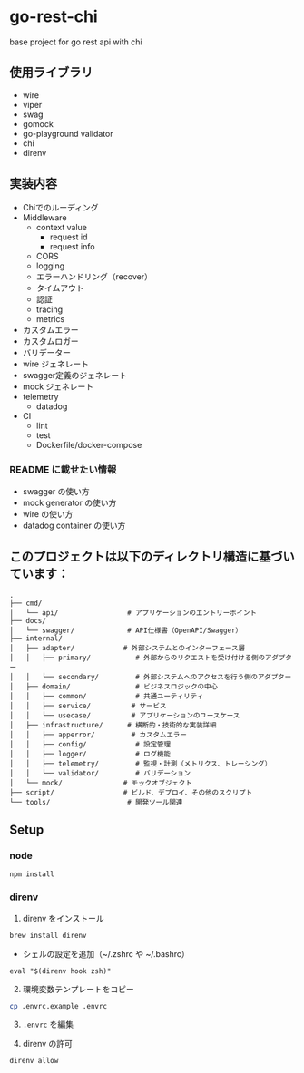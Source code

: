 # go-rest-chi
base project for go rest api with chi

## 使用ライブラリ
- wire
- viper
- swag
- gomock
- go-playground validator
- chi
- direnv

## 実装内容
- Chiでのルーディング
- Middleware
  - context value
    - request id
    - request info
  - CORS
  - logging
  - エラーハンドリング（recover）
  - タイムアウト
  - 認証
  - tracing
  - metrics
- カスタムエラー 
- カスタムロガー
- バリデーター
- wire ジェネレート
- swagger定義のジェネレート
- mock ジェネレート
- telemetry
  - datadog
- CI
  - lint
  - test
  - Dockerfile/docker-compose

### README に載せたい情報
- swagger の使い方
- mock generator の使い方
- wire の使い方
- datadog container の使い方


## このプロジェクトは以下のディレクトリ構造に基づいています：
```
.
├── cmd/
│   └── api/                 # アプリケーションのエントリーポイント
├── docs/
│   └── swagger/             # API仕様書（OpenAPI/Swagger）
├── internal/
│   ├── adapter/            # 外部システムとのインターフェース層
│   │   ├── primary/           # 外部からのリクエストを受け付ける側のアダプター
│   │   └── secondary/         # 外部システムへのアクセスを行う側のアダプター
│   ├── domain/                # ビジネスロジックの中心
│   │   ├── common/            # 共通ユーティリティ
│   │   ├── service/          # サービス
│   │   └── usecase/          # アプリケーションのユースケース
│   ├── infrastructure/      # 横断的・技術的な実装詳細
│   │   ├── apperror/         # カスタムエラー
│   │   ├── config/            # 設定管理
│   │   ├── logger/            # ログ機能
│   │   ├── telemetry/         # 監視・計測（メトリクス、トレーシング）
│   │   └── validator/         # バリデーション
│   └── mock/               # モックオブジェクト
├── script/                 # ビルド、デプロイ、その他のスクリプト
└── tools/                   # 開発ツール関連
```

## Setup

### node
```shell
npm install
```

### direnv
1. direnv をインストール
```bash
brew install direnv
```
- シェルの設定を追加（~/.zshrc や ~/.bashrc）
```
eval "$(direnv hook zsh)" 
```

2. 環境変数テンプレートをコピー
```bash
cp .envrc.example .envrc
```

3. `.envrc` を編集

4. direnv の許可
```bash
direnv allow
```
